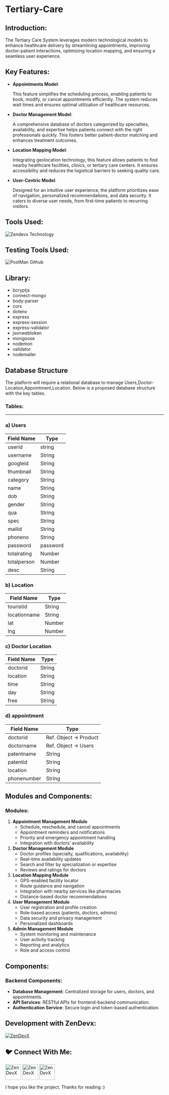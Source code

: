 # Tertiary-Care
<h2 align="left">Introduction:</h2>

The Tertiary Care System leverages modern technological models to enhance healthcare delivery by streamlining appointments, improving doctor-patient interactions, optimizing location mapping, and ensuring a seamless user experience.

<h2 align="left">Key Features:</h2>

- **Appointments Model**:
    
    This feature simplifies the scheduling process, enabling patients to book, modify, or cancel appointments efficiently. The system reduces wait times and ensures optimal utilization of healthcare resources.
    
- **Doctor Management Model**:
    
    A comprehensive database of doctors categorized by specialties, availability, and expertise helps patients connect with the right professionals quickly. This fosters better patient-doctor matching and enhances treatment outcomes.
    
- **Location Mapping Model**:
    
    Integrating geolocation technology, this feature allows patients to find nearby healthcare facilities, clinics, or tertiary care centers. It ensures accessibility and reduces the logistical barriers to seeking quality care.
    
- **User-Centric Model**:
    
    Designed for an intuitive user experience, the platform prioritizes ease of navigation, personalized recommendations, and data security. It caters to diverse user needs, from first-time patients to recurring visitors.
    

<h2 align="left"> Tools Used:</h2>

![Zendevx Technology](https://github.com/user-attachments/assets/36c979fe-929e-44a4-8958-9c15dc466e35)

<h2 align="left"> Testing Tools Used:</h2>

![PostMan Github](https://github.com/user-attachments/assets/3381c639-715f-40b9-85d3-08384553ee12)

<h2 align="left">Library:</h2>

- bcryptjs
- connect-mongo
- body-parser
- cors
- dotenv
- express
- express-session
- express-validator
- jsonwebtoken
- mongoose
- nodemon
- validator
- nodemailer

<h2 align="left">Database Structure</h2>

The platform will require a relational database to manage Users,Doctor-Location,Appointment,Location. Below is a proposed database structure with the key tables.

### **Tables**:

---

### a) **Users**

| **Field Name** | **Type** |
| --- | --- |
| userid | string |
| username | String |
| googleid | String |
| thumbnail | String |
| category | String |
| name | String |
| dob | String |
| gender | String |
| qua | String |
| spec | String |
| mailid | String |
| phoneno | String |
| password | password |
| totalrating | Number |
| totalperson | Number |
| desc | String |

### b) Location

| **Field Name** | **Type** |
| --- | --- |
| touristid | String |
| locationname | String |
| lat | Number |
| lng | Number |

### c) Doctor Location

| **Field Name** | **Type** |
| --- | --- |
| doctorid | String |
| location | String |
| time | String |
| day | String |
| free | String |

### d) appointment

| **Field Name** | **Type** |
| --- | --- |
| doctorid | Ref. Object → Product |
| doctorname | Ref. Object → Users |
| patentname | String |
| patentid | String |
| location | String |
| phonenumber | String |

<h2 align="left">Modules and Components:</h2>



<h3 align="left">Modules:</h3>

1. **Appointment Management Module**
    - Schedule, reschedule, and cancel appointments
    - Appointment reminders and notifications
    - Priority and emergency appointment handling
    - Integration with doctors’ availability
2. **Doctor Management Module**
    - Doctor profiles (specialty, qualifications, availability)
    - Real-time availability updates
    - Search and filter by specialization or expertise
    - Reviews and ratings for doctors
3. **Location Mapping Module**
    - GPS-enabled facility locator
    - Route guidance and navigation
    - Integration with nearby services like pharmacies
    - Distance-based doctor recommendations
4. **User Management Module**
    - User registration and profile creation
    - Role-based access (patients, doctors, admins)
    - Data security and privacy management
    - Personalized dashboards
5. **Admin Management Module**
    - System monitoring and maintenance
    - User activity tracking
    - Reporting and analytics
    - Role and access control

<h2 align="left">Components:</h2>

<h3 align="left">Backend Components:</h3>

- **Database Management**: Centralized storage for users, doctors, and appointments.
- **API Services**: RESTful APIs for frontend-backend communication.
- **Authentication Service**: Secure login and token-based authentication.

<h2 align="left">Development with ZenDevx:</h2>

<a href="https://www.zendevx.com/" target="blank"><img align="center" src="https://github.com/user-attachments/assets/7dd7220f-e83c-4490-9ac2-beab3bcf8c35" alt="ZenDevX" height="auto" width="auto" /></a>

<h2 align="left">🐦 Connect With Me:</h2>
<a href="https://www.linkedin.com/company/zendevx/" target="blank"><img align="center" src="https://github.com/user-attachments/assets/9a6080ca-4265-43e5-8652-9454651970a9" alt="ZenDevX" height="50" width="50" /></a>
<a href="https://www.youtube.com/@zendevx" target="blank"><img align="center" src="https://github.com/user-attachments/assets/1beefdd6-fa17-49c9-bde7-e8f30f539b96" alt="ZenDevX" height="50" width="50" /></a>
<a href="https://x.com/IamZenDevX" target="blank"><img align="center" src="https://github.com/user-attachments/assets/f1eeb865-3d23-407a-9a2b-d76b4e85c6dd" alt="ZenDevX" height="50" width="50" /></a>


I hope you like the project. Thanks for reading :)
